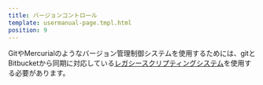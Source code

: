 ```yaml
---
title: バージョンコントロール
template: usermanual-page.tmpl.html
position: 9
---
```


GitやMercurialのようなバージョン管理制御システムを使用するためには、gitとBitbucketから同期に対応している[レガシースクリプティングシステム][1]を使用する必要があります。

[1]: /user-manual/scripting/legacy

